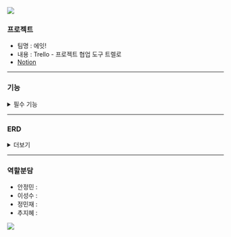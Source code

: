 <img src="https://capsule-render.vercel.app/api?type=waving&color=BDBDC8&height=150&width=600&section=header&text=Trello-Project&fontSize=40" />

### 프로젝트
* 팀명 : 에잇!
* 내용 : Trello - 프로젝트 협업 도구 트렐로
* [Notion](https://www.notion.so/8-825c792fb90f47f5a01c1de05a9be36c)
<hr/>

### 기능
<details>
<summary>필수 기능</summary>
  
- **사용자 관리 기능**
    - [ ]  로그인 / 회원가입 기능
    - [ ]  사용자 정보 수정 및 삭제 기능
- **보드 관리 기능**
    - [ ]  보드 생성
    - [ ]  보드 수정
        - 보드 이름
        - 배경 색상
        - 설명
    - [ ]  보드 삭제
        - 생성한 사용자만 삭제를 할 수 있습니다.
    - [ ]  보드 초대
        - 특정 사용자들을 해당 보드에 초대시켜 협업을 할 수 있어야 합니다.
- **컬럼 관리 기능**
    - [ ]  컬럼 생성
        - 보드 내부에 컬럼을 생성할 수 있어야 합니다.
        - 컬럼이란 위 사진에서 Backlog, In Progress와 같은 것을 의미해요.
    - [ ]  컬럼 이름 수정
    - [ ]  컬럼 삭제
    - [ ]  컬럼 순서 이동
        - 컬럼 순서는 자유롭게 변경될 수 있어야 합니다.
            - e.g. Backlog, In Progress, Done → Backlog, Done, In Progress
- **카드 관리 기능**
    - [ ]  카드 생성
        - 컬럼 내부에 카드를 생성할 수 있어야 합니다.
    - [ ]  카드 수정
        - 카드 이름
        - 카드 설명
        - 카드 색상
        - 작업자 할당
        - 작업자 변경
    - [ ]  카드 삭제
    - [ ]  카드 이동
        - 같은 컬럼 내에서 카드의 위치를 변경할 수 있어야 합니다.
        - 카드를 다른 컬럼으로 이동할 수 있어야 합니다.
- **카드 상세 기능**
</details>

<hr/>

### ERD
<details>
<summary>더보기</summary>
</details>
<hr/>


### 역할분담
* 안정민 : 
* 이성수 :  
* 정민재 : 
* 추지혜 :

<img src="https://capsule-render.vercel.app/api?type=waving&color=BDBDC8&height=150&section=footer" />
